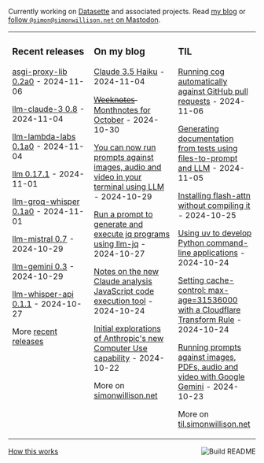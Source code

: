 Currently working on [Datasette](https://datasette.io/) and associated projects. Read [my blog](https://simonwillison.net/) or <a href="https://fedi.simonwillison.net/@simon">follow `@simon@simonwillison.net` on Mastodon</a>.

<table><tr><td valign="top" width="33%">

### Recent releases
<!-- recent_releases starts -->
[asgi-proxy-lib 0.2a0](https://github.com/simonw/asgi-proxy-lib/releases/tag/0.2a0) - 2024-11-06

[llm-claude-3 0.8](https://github.com/simonw/llm-claude-3/releases/tag/0.8) - 2024-11-04

[llm-lambda-labs 0.1a0](https://github.com/simonw/llm-lambda-labs/releases/tag/0.1a0) - 2024-11-04

[llm 0.17.1](https://github.com/simonw/llm/releases/tag/0.17.1) - 2024-11-01

[llm-groq-whisper 0.1a0](https://github.com/simonw/llm-groq-whisper/releases/tag/0.1a0) - 2024-11-01

[llm-mistral 0.7](https://github.com/simonw/llm-mistral/releases/tag/0.7) - 2024-10-29

[llm-gemini 0.3](https://github.com/simonw/llm-gemini/releases/tag/0.3) - 2024-10-29

[llm-whisper-api 0.1.1](https://github.com/simonw/llm-whisper-api/releases/tag/0.1.1) - 2024-10-27
<!-- recent_releases ends -->
More [recent releases](https://github.com/simonw/simonw/blob/main/releases.md)
</td><td valign="top" width="34%">

### On my blog
<!-- blog starts -->
[Claude 3.5 Haiku](https://simonwillison.net/2024/Nov/4/haiku/) - 2024-11-04

[W̶e̶e̶k̶n̶o̶t̶e̶s̶  Monthnotes for October](https://simonwillison.net/2024/Oct/30/monthnotes/) - 2024-10-30

[You can now run prompts against images, audio and video in your terminal using LLM](https://simonwillison.net/2024/Oct/29/llm-multi-modal/) - 2024-10-29

[Run a prompt to generate and execute jq programs using llm-jq](https://simonwillison.net/2024/Oct/27/llm-jq/) - 2024-10-27

[Notes on the new Claude analysis JavaScript code execution tool](https://simonwillison.net/2024/Oct/24/claude-analysis-tool/) - 2024-10-24

[Initial explorations of Anthropic's new Computer Use capability](https://simonwillison.net/2024/Oct/22/computer-use/) - 2024-10-22
<!-- blog ends -->
More on [simonwillison.net](https://simonwillison.net/)
</td><td valign="top" width="33%">

### TIL
<!-- tils starts -->
[Running cog automatically against GitHub pull requests](https://til.simonwillison.net/github-actions/cog) - 2024-11-06

[Generating documentation from tests using files-to-prompt and LLM](https://til.simonwillison.net/llms/docs-from-tests) - 2024-11-05

[Installing flash-attn without compiling it](https://til.simonwillison.net/python/installing-flash-attention) - 2024-10-25

[Using uv to develop Python command-line applications](https://til.simonwillison.net/python/uv-cli-apps) - 2024-10-24

[Setting cache-control: max-age=31536000 with a Cloudflare Transform Rule](https://til.simonwillison.net/cloudflare/cache-control-transform-rule) - 2024-10-24

[Running prompts against images, PDFs, audio and video with Google Gemini](https://til.simonwillison.net/llms/prompt-gemini) - 2024-10-23
<!-- tils ends -->
More on [til.simonwillison.net](https://til.simonwillison.net/)
</td></tr></table>

<a href="https://github.com/simonw/simonw/actions"><img src="https://github.com/simonw/simonw/workflows/Build%20README/badge.svg" align="right" alt="Build README"></a> <a href="https://simonwillison.net/2020/Jul/10/self-updating-profile-readme/">How this works</a>

